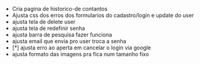 * Cria pagina de historico-de contantos
* Ajusta css dos erros dos formularios do cadastro/login e update do user
* ajusta tela de delete user
* ajusta tela de redefinir senha
* ajusta barra de pesquisa fazer funciona
* ajusta email que envia pro user troca a senha
* [*] ajusta erro ao aperta em cancelar o login via google
* ajusta formato das imagens pra fica num tamanho fixo
